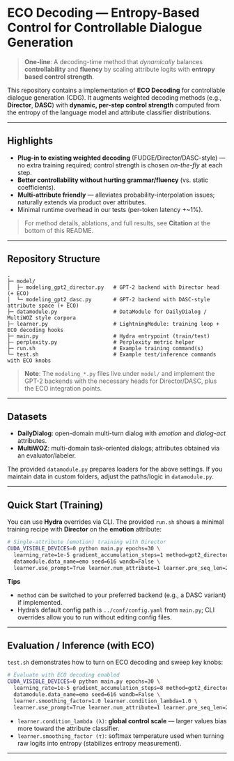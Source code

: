 # ECO Decoding — Entropy-Based Control for Controllable Dialogue Generation

> **One-line**: A decoding-time method that *dynamically* balances **controllability** and **fluency** by scaling attribute logits with **entropy based control strength**.

This repository contains a implementation of **ECO Decoding** for controllable dialogue generation (CDG). It augments weighted decoding methods (e.g., **Director**, **DASC**) with **dynamic, per-step control strength** computed from the entropy of the language model and attribute classifier distributions.

---

## Highlights

- **Plug-in to existing weighted decoding** (FUDGE/Director/DASC-style) — no extra training required; control strength is chosen *on-the-fly* at each step.
- **Better controllability without hurting grammar/fluency** (vs. static coefficients).
- **Multi-attribute friendly** — alleviates probability-interpolation issues; naturally extends via product over attributes.
- Minimal runtime overhead in our tests (per-token latency +~1%).

> For method details, ablations, and full results, see **Citation** at the bottom of this README.

---

## Repository Structure

```
.
├─ model/
│  ├─ modeling_gpt2_director.py   # GPT-2 backend with Director head (+ ECO)
│  └─ modeling_gpt2_dasc.py       # GPT-2 backend with DASC-style attribute space (+ ECO)
├─ datamodule.py                  # DataModule for DailyDialog / MultiWOZ style corpora
├─ learner.py                     # LightningModule: training loop + ECO decoding hooks
├─ main.py                        # Hydra entrypoint (train/test)
├─ perplexity.py                  # Perplexity metric helper
├─ run.sh                         # Example training command(s)
└─ test.sh                        # Example test/inference commands with ECO knobs
```

> **Note**: The `modeling_*.py` files live under `model/` and implement the GPT-2 backends with the necessary heads for Director/DASC, plus the ECO integration points.

---

## Datasets

- **DailyDialog**: open-domain multi-turn dialog with *emotion* and *dialog-act* attributes.
- **MultiWOZ**: multi-domain task-oriented dialogs; attributes obtained via an evaluator/labeler.

The provided `datamodule.py` prepares loaders for the above settings. If you maintain data in custom folders, adjust the paths/logic in `datamodule.py`.

---

## Quick Start (Training)

You can use **Hydra** overrides via CLI. The provided `run.sh` shows a minimal training recipe with **Director** on the **emotion** attribute:

```bash
# Single-attribute (emotion) training with Director
CUDA_VISIBLE_DEVICES=0 python main.py epochs=30 \
  learning_rate=1e-5 gradient_accumulation_steps=1 method=gpt2_director \
  datamodule.data_name=emo seed=616 wandb=False \
  learner.use_prompt=True learner.num_attribute=1 learner.pre_seq_len=200
```

**Tips**

- `method` can be switched to your preferred backend (e.g., a DASC variant) if implemented.
- Hydra’s default config path is `../conf/config.yaml` from `main.py`; CLI overrides allow you to run without editing config files.

---

## Evaluation / Inference (with ECO)

`test.sh` demonstrates how to turn on ECO decoding and sweep key knobs:

```bash
# Evaluate with ECO decoding enabled
CUDA_VISIBLE_DEVICES=0 python main.py epochs=30 \
  learning_rate=1e-5 gradient_accumulation_steps=8 method=gpt2_director \
  datamodule.data_name=emo seed=616 wandb=False \
  learner.smoothing_factor=1.0 learner.condition_lambda=1.0 \
  learner.use_prompt=True learner.num_attribute=1 learner.pre_seq_len=200 test=True
```


- `learner.condition_lambda (λ)`: **global control scale** — larger values bias more toward the attribute classifier.
- `learner.smoothing_factor (τ)`: softmax temperature used when turning raw logits into entropy (stabilizes entropy measurement).

---
